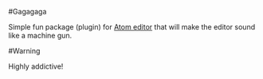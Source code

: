 #Gagagaga

Simple fun package (plugin) for [Atom editor](https://atom.io/) that will make the editor sound like a machine gun.

#Warning

Highly addictive!
